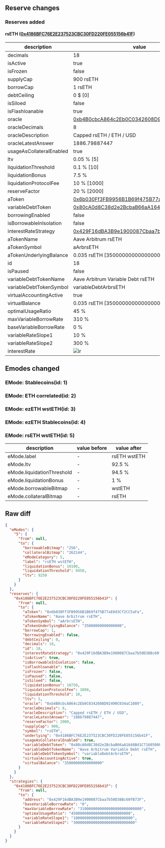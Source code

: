 ## Reserve changes

### Reserves added

#### rsETH ([0x4186BFC76E2E237523CBC30FD220FE055156b41F](https://arbiscan.io/address/0x4186BFC76E2E237523CBC30FD220FE055156b41F))

| description | value |
| --- | --- |
| decimals | 18 |
| isActive | true |
| isFrozen | false |
| supplyCap | 900 rsETH |
| borrowCap | 1 rsETH |
| debtCeiling | 0 $ [0] |
| isSiloed | false |
| isFlashloanable | true |
| oracle | [0xb4B0cbcA864c2Eb0C0342608D92490C034aC1089](https://arbiscan.io/address/0xb4B0cbcA864c2Eb0C0342608D92490C034aC1089) |
| oracleDecimals | 8 |
| oracleDescription | Capped rsETH / ETH / USD |
| oracleLatestAnswer | 1886.79887447 |
| usageAsCollateralEnabled | true |
| ltv | 0.05 % [5] |
| liquidationThreshold | 0.1 % [10] |
| liquidationBonus | 7.5 % |
| liquidationProtocolFee | 10 % [1000] |
| reserveFactor | 20 % [2000] |
| aToken | [0x6b030Ff3FB9956B1B69f475B77aE0d3Cf2CC5aFa](https://arbiscan.io/address/0x6b030Ff3FB9956B1B69f475B77aE0d3Cf2CC5aFa) |
| variableDebtToken | [0x80cA0d8C38d2e2BcbaB66aA1648Bd1C7160500FE](https://arbiscan.io/address/0x80cA0d8C38d2e2BcbaB66aA1648Bd1C7160500FE) |
| borrowingEnabled | false |
| isBorrowableInIsolation | false |
| interestRateStrategy | [0x429F16dBA3B9e1900087Cbaa7b50D38Bc60fB73F](https://arbiscan.io/address/0x429F16dBA3B9e1900087Cbaa7b50D38Bc60fB73F) |
| aTokenName | Aave Arbitrum rsETH |
| aTokenSymbol | aArbrsETH |
| aTokenUnderlyingBalance | 0.035 rsETH [35000000000000000] |
| id | 18 |
| isPaused | false |
| variableDebtTokenName | Aave Arbitrum Variable Debt rsETH |
| variableDebtTokenSymbol | variableDebtArbrsETH |
| virtualAccountingActive | true |
| virtualBalance | 0.035 rsETH [35000000000000000] |
| optimalUsageRatio | 45 % |
| maxVariableBorrowRate | 310 % |
| baseVariableBorrowRate | 0 % |
| variableRateSlope1 | 10 % |
| variableRateSlope2 | 300 % |
| interestRate | ![ir](https://dash.onaave.com/api/static?variableRateSlope1=100000000000000000000000000&variableRateSlope2=3000000000000000000000000000&optimalUsageRatio=450000000000000000000000000&baseVariableBorrowRate=0&maxVariableBorrowRate=3100000000000000000000000000) |


## Emodes changed

### EMode: Stablecoins(id: 1)



### EMode: ETH correlated(id: 2)



### EMode: ezETH wstETH(id: 3)



### EMode: ezETH Stablecoins(id: 4)



### EMode: rsETH wstETH(id: 5)

| description | value before | value after |
| --- | --- | --- |
| eMode.label | - | rsETH wstETH |
| eMode.ltv | - | 92.5 % |
| eMode.liquidationThreshold | - | 94.5 % |
| eMode.liquidationBonus | - | 1 % |
| eMode.borrowableBitmap | - | wstETH |
| eMode.collateralBitmap | - | rsETH |


## Raw diff

```json
{
  "eModes": {
    "5": {
      "from": null,
      "to": {
        "borrowableBitmap": "256",
        "collateralBitmap": "262144",
        "eModeCategory": 5,
        "label": "rsETH wstETH",
        "liquidationBonus": 10100,
        "liquidationThreshold": 9450,
        "ltv": 9250
      }
    }
  },
  "reserves": {
    "0x4186BFC76E2E237523CBC30FD220FE055156b41F": {
      "from": null,
      "to": {
        "aToken": "0x6b030Ff3FB9956B1B69f475B77aE0d3Cf2CC5aFa",
        "aTokenName": "Aave Arbitrum rsETH",
        "aTokenSymbol": "aArbrsETH",
        "aTokenUnderlyingBalance": "35000000000000000",
        "borrowCap": 1,
        "borrowingEnabled": false,
        "debtCeiling": 0,
        "decimals": 18,
        "id": 18,
        "interestRateStrategy": "0x429F16dBA3B9e1900087Cbaa7b50D38Bc60fB73F",
        "isActive": true,
        "isBorrowableInIsolation": false,
        "isFlashloanable": true,
        "isFrozen": false,
        "isPaused": false,
        "isSiloed": false,
        "liquidationBonus": 10750,
        "liquidationProtocolFee": 1000,
        "liquidationThreshold": 10,
        "ltv": 5,
        "oracle": "0xb4B0cbcA864c2Eb0C0342608D92490C034aC1089",
        "oracleDecimals": 8,
        "oracleDescription": "Capped rsETH / ETH / USD",
        "oracleLatestAnswer": "188679887447",
        "reserveFactor": 2000,
        "supplyCap": 900,
        "symbol": "rsETH",
        "underlying": "0x4186BFC76E2E237523CBC30FD220FE055156b41F",
        "usageAsCollateralEnabled": true,
        "variableDebtToken": "0x80cA0d8C38d2e2BcbaB66aA1648Bd1C7160500FE",
        "variableDebtTokenName": "Aave Arbitrum Variable Debt rsETH",
        "variableDebtTokenSymbol": "variableDebtArbrsETH",
        "virtualAccountingActive": true,
        "virtualBalance": "35000000000000000"
      }
    }
  },
  "strategies": {
    "0x4186BFC76E2E237523CBC30FD220FE055156b41F": {
      "from": null,
      "to": {
        "address": "0x429F16dBA3B9e1900087Cbaa7b50D38Bc60fB73F",
        "baseVariableBorrowRate": "0",
        "maxVariableBorrowRate": "3100000000000000000000000000",
        "optimalUsageRatio": "450000000000000000000000000",
        "variableRateSlope1": "100000000000000000000000000",
        "variableRateSlope2": "3000000000000000000000000000"
      }
    }
  }
}
```